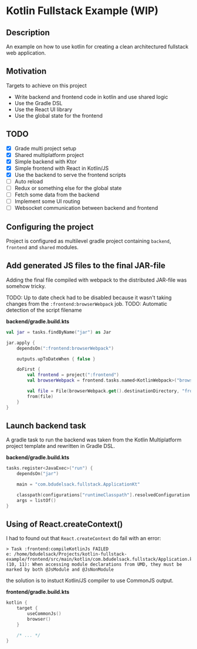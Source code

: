 # Kotlin Fullstack Example (WIP)

## Description

An example on how to use kotlin for creating a clean architectured fullstack web application.

## Motivation

Targets to achieve on this project

* Write backend and frontend code in kotlin and use shared logic
* Use the Gradle DSL
* Use the React UI library
* Use the global state for the frontend

## TODO

- [x] Grade multi project setup
- [x] Shared multiplatform project
- [x] Simple backend with Ktor
- [x] Simple frontend with React in Kotlin/JS
- [x] Use the backend to serve the frontend scripts
- [ ] Auto reload
- [ ] Redux or something else for the global state
- [ ] Fetch some data from the backend
- [ ] Implement some UI routing
- [ ] Websocket communication between backend and frontend

## Configuring the project

Project is configured as multilevel gradle project containing `backend`, `frontend` and `shared` modules.

## Add generated JS files to the final JAR-file

Adding the final file compiled with webpack to the distributed JAR-file was somehow tricky. 

TODO: Up to date check had to be disabled because it wasn't taking changes from the `:frontend:browserWebpack` job.
TODO: Automatic detection of the script filename

**backend/gradle.build.kts**
```kotlin
val jar = tasks.findByName("jar") as Jar

jar.apply {
    dependsOn(":frontend:browserWebpack")

    outputs.upToDateWhen { false }

    doFirst {
        val frontend = project(":frontend")
        val browserWebpack = frontend.tasks.named<KotlinWebpack>("browserWebpack")

        val file = File(browserWebpack.get().destinationDirectory, "frontend.js")
        from(file)
    }
}
```
## Launch backend task

A gradle task to run the backend was taken from the Kotlin Multiplatform project template and rewritten in Gradle DSL.

**backend/gradle.build.kts**
```kotlin
tasks.register<JavaExec>("run") {
    dependsOn("jar")

    main = "com.bdudelsack.fullstack.ApplicationKt"

    classpath(configurations["runtimeClasspath"].resolvedConfiguration.files, jar.archiveFile.get().toString())
    args = listOf()
}
```

## Using of React.createContext()

I had to found out that `React.createContext` do fail with an error:

```
> Task :frontend:compileKotlinJs FAILED
e: /home/bdudelsack/Projects/kotlin-fullstack-example/frontend/src/main/kotlin/com.bdudelsack.fullstack/Application.kt: (10, 11): When accessing module declarations from UMD, they must be marked by both @JsModule and @JsNonModule
```

the solution is to instuct Kotlin/JS compiler to use CommonJS output.

**frontend/gradle.build.kts**
```kotlin
kotlin {
    target {
        useCommonJs()
        browser()
    }

    /* ... */
}
```

